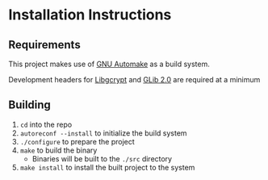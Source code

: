 # Installation Instructions

## Requirements

This project makes use of [GNU Automake](https://www.gnu.org/software/automake/) as a build system.

Development headers for [Libgcrypt](https://www.gnupg.org/software/libgcrypt/index.html) and [GLib 2.0](https://docs.gtk.org/glib/)
are required at a minimum

## Building

1. `cd` into the repo
2. `autoreconf --install` to initialize the build system
3. `./configure` to prepare the project
4. `make` to build the binary
   - Binaries will be built to the `./src` directory
5. `make install` to install the built project to the system
